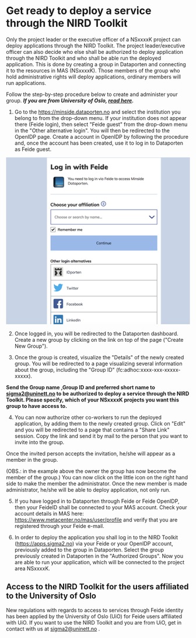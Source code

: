 # Get ready to deploy a service through the NIRD Toolkit

Only the project leader or the executive officer of a NSxxxxK project can deploy applications through the NIRD Toolkit. The project leader/executive officer can also decide who else shall be authorized to deploy application through the NIRD Toolkit and who shall be able run the deployed application. This is done by creating a group in Dataporten and connecting it to the resources in MAS (NSxxxxK). Those members of the group who hold administrative rights will deploy applications, ordinary members will run applications.

Follow the step-by-step procedure below to create and administer your group. ***If you are from University of Oslo, [read here](#access-uio).***

1. Go to the https://minside.dataporten.no and select the institution you belong to from the drop-down menu. If your institution does not appear there (Feide login), then select "Feide guest" from the drop-down menu in the "Other alternative login". You will then be redirected to the OpenIDP page. Create a account in OpenIDP by following the procedure and, once the account has been created, use it to log in to Dataporten as Feide guest.

![Dataporten login](nirdtoolkit/Login.png "Dataporten login")

2. Once logged in, you will be redirected to the Dataporten dashboard. Create a new group by clicking on the link on top of the page ("Create New Group"). 

3. Once the group is created, visualize the "Details" of the newly created group. You will be redirected to a page visualizing several information about the group, including the "Group ID" (fc:adhoc:xxxx-xxx-xxxxx-xxxxx).

**Send the Group name ,Group ID and preferred short name to sigma2@uninett.no to be authorized to deploy a service through the NIRD Toolkit. Please specify, which of your NSxxxxK projects you want this group to have access to.**

4. You can now authorize other co-workers to run the deployed application, by adding them to the newly created group. Click on "Edit" and you will be redirected to a page that contains a "Share Link" session. Copy the link and send it by mail to the person that you want to invite into the group. 


Once the invited person accepts the invitation, he/she will appear as a member in the group.

(OBS.: in the example above the owner the group has now become the member of the group.) You can now click on the little icon on the right hand side to make the member the administrator. Once the new member is made administrator, he/she will be able to deploy application, not only run.

5. If you have logged in to Dataporten through Feide or Feide OpenIDP, then your FeideID shall be connected to your MAS account. Check your account details in MAS here: https://www.metacenter.no/mas/user/profile and verify that you are registered through your Feide e-mail.

6. In order to deploy the application you shall log in to the NIRD Toolkit (https://apps.sigma2.no) via your Feide or your OpenIDP account, previously added to the group in Dataporten. Select the group previously created in Dataporten in the "Authorized Groups". Now you are able to run your application, which will be connected to the project area NSxxxxK.
 

## <a name="access-uio"></a> Access to the NIRD Toolkit for the users affiliated to the University of Oslo
New regulations with regards to access to services through Feide identity has been applied by the University of Oslo (UiO) for Feide users affiliated with UiO. If you want to use the NIRD Toolkit and you are from UiO, get in contact with us at <sigma2@uninett.no> . 


